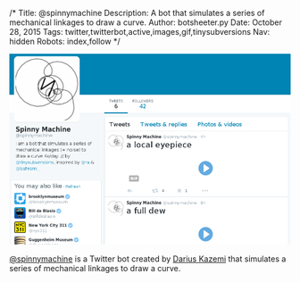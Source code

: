 /*
Title: @spinnymachine
Description: A bot that simulates a series of mechanical linkages to draw a curve.
Author: botsheeter.py
Date: October 28, 2015
Tags: twitter,twitterbot,active,images,gif,tinysubversions
Nav: hidden
Robots: index,follow
*/

[![](/content/bots/twitterbots/images/spinnymachine.png)](https://twitter.com/spinnymachine)

[@spinnymachine](https://twitter.com/spinnymachine) is a Twitter bot created by [Darius Kazemi](https://twitter.com/tinysubversions) that simulates a series of mechanical linkages to draw a curve.
